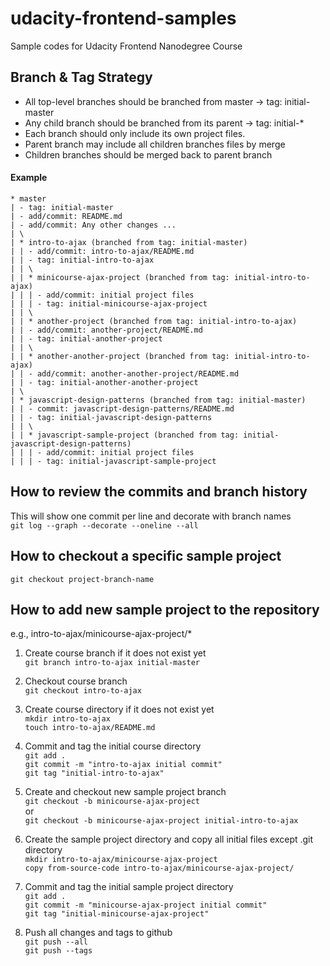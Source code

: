 # udacity-frontend-samples
Sample codes for Udacity Frontend Nanodegree Course

## Branch & Tag Strategy
* All top-level branches should be branched from master -> tag: initial-master
* Any child branch should be branched from its parent -> tag: initial-*
* Each branch should only include its own project files.
* Parent branch may include all children branches files by merge
* Children branches should be merged back to parent branch

#### Example
```
* master
| - tag: initial-master
| - add/commit: README.md
| - add/commit: Any other changes ...
| \
| * intro-to-ajax (branched from tag: initial-master)
| | - add/commit: intro-to-ajax/README.md
| | - tag: initial-intro-to-ajax
| | \
| | * minicourse-ajax-project (branched from tag: initial-intro-to-ajax)
| | | - add/commit: initial project files
| | | - tag: initial-minicourse-ajax-project
| | \
| | * another-project (branched from tag: initial-intro-to-ajax)
| | - add/commit: another-project/README.md
| | - tag: initial-another-project
| | \
| | * another-another-project (branched from tag: initial-intro-to-ajax)
| | - add/commit: another-another-project/README.md
| | - tag: initial-another-another-project
| \
| * javascript-design-patterns (branched from tag: initial-master)
| | - commit: javascript-design-patterns/README.md
| | - tag: initial-javascript-design-patterns
| | \
| | * javascript-sample-project (branched from tag: initial-javascript-design-patterns)
| | | - add/commit: initial project files
| | | - tag: initial-javascript-sample-project
```

## How to review the commits and branch history
This will show one commit per line and decorate with branch names<br/>
`
git log --graph --decorate --oneline --all
`

## How to checkout a specific sample project
`
git checkout project-branch-name
`

## How to add new sample project to the repository
e.g., intro-to-ajax/minicourse-ajax-project/*

1. Create course branch if it does not exist yet<br/>
    `git branch intro-to-ajax initial-master`

1. Checkout course branch<br/>
    `git checkout intro-to-ajax`

1. Create course directory if it does not exist yet<br/>
    `mkdir intro-to-ajax`<br/>
    `touch intro-to-ajax/README.md`

1. Commit and tag the initial course directory<br/>
    `git add .`<br/>
    `git commit -m "intro-to-ajax initial commit"`<br/>
    `git tag "initial-intro-to-ajax"`

1. Create and checkout new sample project branch<br/>
    `git checkout -b minicourse-ajax-project`<br/>
    or<br/>
    `git checkout -b minicourse-ajax-project initial-intro-to-ajax`

1. Create the sample project directory and copy all initial files except .git directory<br/>
    `mkdir intro-to-ajax/minicourse-ajax-project`<br/>
    `copy from-source-code intro-to-ajax/minicourse-ajax-project/`

1. Commit and tag the initial sample project directory<br/>
    `git add .`<br/>
    `git commit -m "minicourse-ajax-project initial commit"`<br/>
    `git tag "initial-minicourse-ajax-project"`

1. Push all changes and tags to github<br/>
    `git push --all`<br/>
    `git push --tags`

